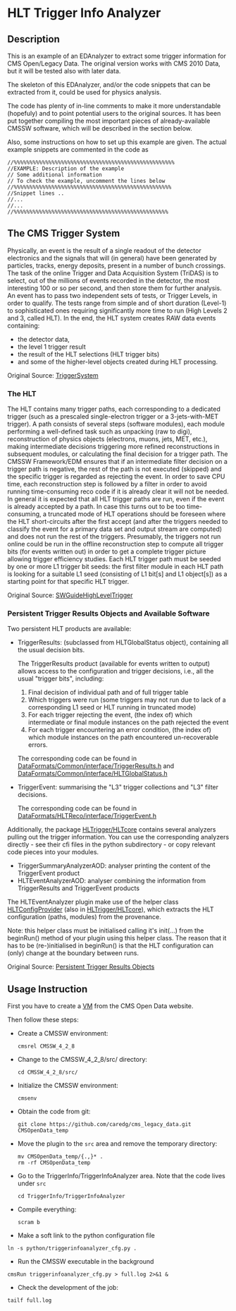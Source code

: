 # HLT Trigger Info Analyzer

## Description

This is an example of an EDAnalyzer to extract some trigger information for CMS Open/Legacy Data. The original version works with CMS 2010 Data, but it will be tested also with later data.

The skeleton of this EDAnalyzer, and/or the code snippets that can be extracted from it, could be used for physics analysis.

The code has plenty of in-line comments to make it more understandable (hopefuly) and to point potential users to the original sources. It has been put together compiling the most important pieces of already-available CMSSW software, which will be described in the section below.

Also, some instructions on how to set up this example are given. The actual example snippets are commented in the code as 

```
//%%%%%%%%%%%%%%%%%%%%%%%%%%%%%%%%%%%%%%%%%%%%%%%%%%%
//EXAMPLE: Description of the example
// Some additional information
// To check the example, uncomment the lines below
//%%%%%%%%%%%%%%%%%%%%%%%%%%%%%%%%%%%%%%%%%%%%%%%%%%
//Snippet lines ..
//...
//...
//%%%%%%%%%%%%%%%%%%%%%%%%%%%%%%%%%%%%%%%%%%%%%%%%%
```

## The CMS Trigger System

Physically, an event is the result of a single readout of the detector electronics and the signals that will (in general) have been generated by particles, tracks, energy deposits, present in a number of bunch crossings. The task of the online Trigger and Data Acquisition System (TriDAS) is to select, out of the millions of events recorded in the detector, the most interesting 100 or so per second, and then store them for further analysis. An event has to pass two independent sets of tests, or Trigger Levels, in order to qualify. The tests range from simple and of short duration (Level-1) to sophisticated ones requiring significantly more time to run (High Levels 2 and 3, called HLT). In the end, the HLT system creates RAW data events containing:
- the detector data,
- the level 1 trigger result
- the result of the HLT selections (HLT trigger bits)
- and some of the higher-level objects created during HLT processing.

Original Source: [TriggerSystem](https://twiki.cern.ch/twiki/bin/view/CMSPublic/WorkBookCMSSWFramework#TriggerSystem "TriggerSystem")


### The HLT

The HLT contains many trigger paths, each corresponding to a dedicated trigger (such as a prescaled single-electron trigger or a 3-jets-with-MET trigger). A path consists of several steps (software modules), each module performing a well-defined task such as unpacking (raw to digi), reconstruction of physics objects (electrons, muons, jets, MET, etc.), making intermediate decisions triggering more refined reconstructions in subsequent modules, or calculating the final decision for a trigger path. The CMSSW Framework/EDM ensures that if an intermediate filter decision on a trigger path is negative, the rest of the path is not executed (skipped) and the specific trigger is regarded as rejecting the event. In order to save CPU time, each reconstruction step is followed by a filter in order to avoid running time-consuming reco code if it is already clear it will not be needed.
In general it is expected that all HLT trigger paths are run, even if the event is already accepted by a path. In case this turns out to be too time-consuming, a truncated mode of HLT operations should be foreseen where the HLT short-circuits after the first accept (and after the triggers needed to classify the event for a primary data set and output stream are computed) and does not run the rest of the triggers. Presumably, the triggers not run online could be run in the offline reconstruction step to compute all trigger bits (for events written out) in order to get a complete trigger picture allowing trigger efficiency studies.
Each HLT trigger path must be seeded by one or more L1 trigger bit seeds: the first filter module in each HLT path is looking for a suitable L1 seed (consisting of L1 bit[s] and L1 object[s]) as a starting point for that specific HLT trigger.

Original Source: [SWGuideHighLevelTrigger](https://twiki.cern.ch/twiki/bin/view/CMSPublic/SWGuideHighLevelTrigger#How_it_works "SWGuideHighLevelTrigger")

### Persistent Trigger Results Objects and Available Software

Two persistent HLT products are available:

- TriggerResults: (subclassed from HLTGlobalStatus object), containing 
all the usual decision bits.  

    The TriggerResults product (available for events written to output) 
allows access to the configuration and trigger decisions, i.e., 
all the usual "trigger bits", including:
    1. Final decision of individual path and of full trigger table
    2. Which triggers were run (some triggers may not run due to lack of a corresponding L1 seed or HLT running in truncated mode)
    3. For each trigger rejecting the event, (the index of) which intermediate or final module instances on the path rejected the event
    4. For each trigger encountering an error condition, (the index of) 
which module instances on the path encountered un-recoverable 
errors.

    The corresponding code can be found in [DataFormats/Common/interface/TriggerResults.h](https://github.com/cms-sw/cmssw/blob/CMSSW_4_2_X/DataFormats/Common/interface/TriggerResults.h "TriggerResults.h") and [DataFormats/Common/interface/HLTGlobalStatus.h](https://github.com/cms-sw/cmssw/blob/CMSSW_4_2_X/DataFormats/Common/interface/HLTGlobalStatus.h "HLTGlobalStatus.h")

- TriggerEvent: summarising the "L3" trigger collections and "L3" filter decisions.  

    The corresponding code can be found in [DataFormats/HLTReco/interface/TriggerEvent.h](https://github.com/cms-sw/cmssw/blob/CMSSW_4_2_X/DataFormats/HLTReco/interface/TriggerEvent.h "TriggerEvent.h")

Additionally, the package [HLTrigger/HLTcore](htts://github.com/cms-sw/cmssw/tree/CMSSW_4_2_X/HLTrigger/HLTcore "HLTrigger/HLTcore") contains several 
analyzers pulling out the trigger information. 
You can use the corresponding analyzers directly - see their cfi files in 
the python subdirectory - or copy relevant code pieces into your modules.

- TriggerSummaryAnalyzerAOD: analyser printing the content of the TriggerEvent product
- HLTEventAnalyzerAOD: analyser combining the information from TriggerResults and TriggerEvent products

The HLTEventAnalyzer plugin make use of the helper class [HLTConfigProvider](https://github.com/cms-sw/cmssw/blob/CMSSW_4_2_X/HLTrigger/HLTcore/interface/HLTConfigProvider.h "HLTConfigProvider") (also in [HLTrigger/HLTcore](https://github.com/cms-sw/cmssw/tree/CMSSW_4_2_X/HLTrigger/HLTcore "HLTrigger/HLTcore")), which extracts the HLT configuration (paths, modules) from the provenance. 

Note: this helper class must be initialised calling it's init(...) 
from the beginRun() method of your plugin using this helper class. The reason 
that it has to be (re-)initialised in beginRun() is that the HLT 
configuration can (only) change at the boundary between runs. 

Original Source: [Persistent Trigger Results Objects](https://twiki.cern.ch/twiki/bin/view/CMSPublic/SWGuideHighLevelTrigger#Persistent_Trigger_Results_Objec "Persistent Trigger Results Objects") 



## Usage Instruction

First you have to create a [VM](http://opendata.cern.ch/VM/CMS "CMS Open Data Portal") from the CMS Open Data website. 

Then follow these steps:

- Create a CMSSW environment: 

    ```
    cmsrel CMSSW_4_2_8
    ```

- Change to the CMSSW_4_2_8/src/ directory:

    ```
    cd CMSSW_4_2_8/src/
    ```

- Initialize the CMSSW environment:

  ```
  cmsenv
  ```

- Obtain the code from git:

  ```
  git clone https://github.com/caredg/cms_legacy_data.git CMSOpenData_temp
  ```

- Move the plugin to the `src` area and remove the temporary directory:

  ```
  mv CMSOpenData_temp/{.,}* .
  rm -rf CMSOpenData_temp  
  ```


- Go to the TriggerInfo/TriggerInfoAnalyzer area.  Note that the code lives under `src`

  ```
  cd TriggerInfo/TriggerInfoAnalyzer
  ```

- Compile everything:

  ```
  scram b
  ```

- Make a soft link to the python configuration file

```
ln -s python/triggerinfoanalyzer_cfg.py .
```

- Run the CMSSW executable in the background

```
cmsRun triggerinfoanalyzer_cfg.py > full.log 2>&1 &
```

- Check the development of the job:

```
tailf full.log
```

